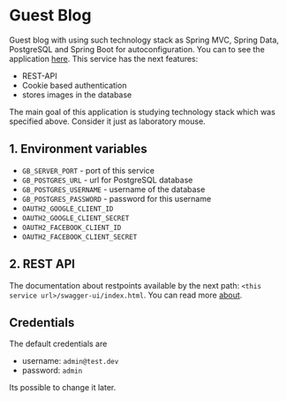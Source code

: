 # Guest Blog
Guest blog with using such technology stack as Spring MVC, Spring Data, PostgreSQL and Spring Boot for autoconfiguration. You can to see the application [here][1]. This service has the next features:
- REST-API
- Cookie based authentication
- stores images in the database

The main goal of this application is studying technology stack which was specified above. Consider it just as laboratory mouse.



## 1. Environment variables
- `GB_SERVER_PORT` - port of this service
- `GB_POSTGRES_URL` - url for PostgreSQL database
- `GB_POSTGRES_USERNAME` - username of the database
- `GB_POSTGRES_PASSWORD` - password for this username
- `OAUTH2_GOOGLE_CLIENT_ID`
- `OAUTH2_GOOGLE_CLIENT_SECRET`
- `OAUTH2_FACEBOOK_CLIENT_ID`
- `OAUTH2_FACEBOOK_CLIENT_SECRET`



## 2. REST API

The documentation about restpoints available by the next path: `<this service url>/swagger-ui/index.html`. You can read more [about][5].

## Credentials

The default credentials are
- username: `admin@test.dev`
- password: `admin`

Its possible to change it later.



[1]: https://guestblog.herokuapp.com/swagger-ui/index.html
[2]: https://reactjs.org/
[4]: https://en.wikipedia.org/wiki/Base64
[5]: https://springfox.github.io/springfox/docs/current/#springfox-swagger-ui
